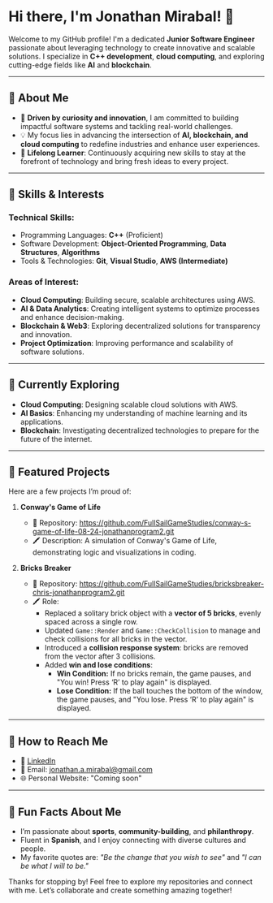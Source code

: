 # Hi there, I'm Jonathan Mirabal! 👋  

Welcome to my GitHub profile! I'm a dedicated **Junior Software Engineer** passionate about leveraging technology to create innovative and scalable solutions. I specialize in **C++ development**, **cloud computing**, and exploring cutting-edge fields like **AI** and **blockchain**.  

---  

## 🚀 About Me  
- 🌟 **Driven by curiosity and innovation**, I am committed to building impactful software systems and tackling real-world challenges.  
- 💡 My focus lies in advancing the intersection of **AI, blockchain, and cloud computing** to redefine industries and enhance user experiences.  
- 📖 **Lifelong Learner**: Continuously acquiring new skills to stay at the forefront of technology and bring fresh ideas to every project.  

---  

## 🔧 Skills & Interests  

### **Technical Skills:**  
- Programming Languages: **C++** (Proficient)  
- Software Development: **Object-Oriented Programming**, **Data Structures**, **Algorithms**  
- Tools & Technologies: **Git**, **Visual Studio**, **AWS (Intermediate)**  

### **Areas of Interest:**  
- **Cloud Computing**: Building secure, scalable architectures using AWS.  
- **AI & Data Analytics**: Creating intelligent systems to optimize processes and enhance decision-making.  
- **Blockchain & Web3**: Exploring decentralized solutions for transparency and innovation.  
- **Project Optimization**: Improving performance and scalability of software solutions.  

---  

## 🌱 Currently Exploring  
- **Cloud Computing**: Designing scalable cloud solutions with AWS.  
- **AI Basics**: Enhancing my understanding of machine learning and its applications.  
- **Blockchain**: Investigating decentralized technologies to prepare for the future of the internet.

---

## 📂 Featured Projects
Here are a few projects I’m proud of:

1. **Conway's Game of Life**
   - 📌 Repository: https://github.com/FullSailGameStudies/conway-s-game-of-life-08-24-jonathanprogram2.git
   - 🖍️ Description: A simulation of Conway's Game of Life, demonstrating logic and visualizations in coding.

2. **Bricks Breaker**
   - 📌 Repository: https://github.com/FullSailGameStudies/bricksbreaker-chris-jonathanprogram2.git
   - 🖍️ Role:
     - Replaced a solitary brick object with a **vector of 5 bricks**, evenly spaced across a single row.
     - Updated `Game::Render` and `Game::CheckCollision` to manage and check collisions for all bricks in the vector.
     - Introduced a **collision response system**: bricks are removed from the vector after 3 collisions.
     - Added **win and lose conditions**:
       - **Win Condition:** If no bricks remain, the game pauses, and "You win! Press ‘R’ to play again" is displayed.
       - **Lose Condition:** If the ball touches the bottom of the window, the game pauses, and "You lose. Press ‘R’ to play again" is displayed.

---

## 📧 How to Reach Me
- 💼 [LinkedIn](https://www.linkedin.com/in/jonathanmirabal)
- 📧 Email: [jonathan.a.mirabal@gmail.com](mailto:jonathan.a.mirabal@gmail.com)
- 🌐 Personal Website: "Coming soon"

---

## 🌟 Fun Facts About Me  
- I’m passionate about **sports**, **community-building**, and **philanthropy**.  
- Fluent in **Spanish**, and I enjoy connecting with diverse cultures and people.  
- My favorite quotes are: *"Be the change that you wish to see"* and *"I can be what I will to be."*  

Thanks for stopping by! Feel free to explore my repositories and connect with me. Let’s collaborate and create something amazing together!  
